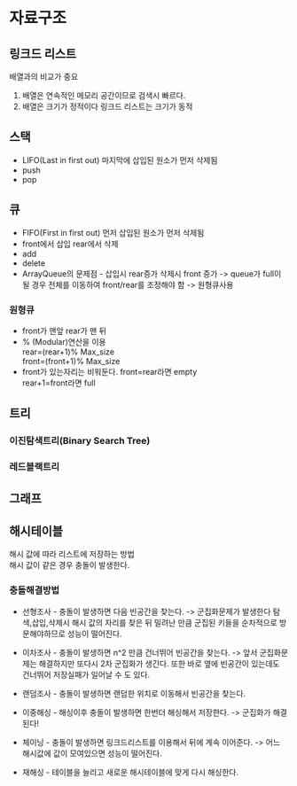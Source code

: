 # 자료구조

## 링크드 리스트
배열과의 비교가 중요
1. 배열은 연속적인 메모리 공간이므로 검색시 빠르다.
2. 배열은 크기가 정적이다 링크드 리스트는 크기가 동적
## 스택
* LIFO(Last in first out) 마지막에 삽입된 원소가 먼저 삭제됨  
* push 
* pop
## 큐
* FIFO(First in first out) 먼저 삽입된 원소가 먼저 삭제됨
* front에서 삽입 rear에서 삭제
* add
* delete
* ArrayQueue의 문제점 - 삽입시 rear증가 삭제시 front 증가 -> queue가 full이 될 경우 전체를 이동하여 front/rear를 조정해야 함 -> 원형큐사용
### 원형큐
* front가 맨앞 rear가 맨 뒤
* % (Modular)연산을 이용   
rear=(rear+1)% Max_size  
front=(front+1)% Max_size
* front가 있는자리는 비워둔다. 
front=rear라면 empty   
rear+1=front라면 full  
## 트리

### 이진탐색트리(Binary Search Tree)

### 레드블랙트리
## 그래프
## 해시테이블  
해시 값에 따라 리스트에 저장하는 방법  
해시 값이 같은 경우 충돌이 발생한다.
### 충돌해결방법
* 선형조사 - 충돌이 발생하면 다음 빈공간을 찾는다. -> 군집화문제가 발생한다  탐색,삽입,삭제시 해시 값의 자리를 찾은 뒤 밀려난 만큼 군집된 키들을 순차적으로 방문해야하므로 성능이 떨어진다.

* 이차조사 - 충돌이 발생하면 n^2 만큼 건너뛰어 빈공간을 찾는다. -> 앞서 군집화문제는 해결하지만 또다시 2차 군집화가 생긴다. 또한 바로 옆에 빈공간이 있는데도 건너뛰어 저장실패가 일어날 수 도 있다.

* 랜덤조사 - 충돌이 발생하면 랜덤한 위치로 이동해서 빈공간을 찾는다.

* 이중해싱 - 해싱이후 충돌이 발생하면 한번더 해싱해서 저장한다. -> 군집화가 해결된다! 

* 체이닝 - 충돌이 발생하면 링크드리스트를 이용해서 뒤에 계속 이어준다. -> 어느 해시값에 값이 모여있으면 성능이 떨어진다.

* 재해싱 - 테이블을 늘리고 새로운 해시테이블에 맞게 다시 해싱한다. 
